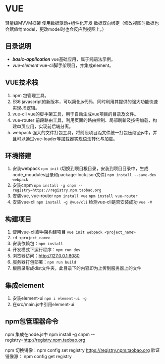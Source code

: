 # VUE
轻量级MVVM框架
使用数据驱动+组件化开发
数据双向绑定（修改视图时数据也会赋值给model，更改model时也会反应到视图上。）

## 目录说明
* ***basic-application*** vue基础应用，属于纯语法示例。
* *vue-element* vue-cli脚手架项目，并集成element。


## VUE技术栈
1. npm 包管理工具。
2. ES6 javascript的新版本，可以简化js代码，同时利用其提供的强大功能快速实现JS逻辑。
2. vue-cli vue的脚手架工具，用于自动生成vue项目的目录及文件。
3. vue-router 前段路由工具，利用页面的路由控制、局部刷新及按需加载，构建单页应用，实现前后端分离。
4. webpack 强大的文件打包工具，将前段项目距文件统一打包压缩至js中，并且可以通过vue-loader等加载器实现语法转化与加载。


## 环境搭建
1. 安装webpack
```npm init```
(切换到项目根目录，安装到项目目录中，生成node_moudules目录和package-lock.json文件)
```npm install --save-dev webpack```
2. 安装cnpm
```npm install -g cnpm --registry=https://registry.npm.taobao.org```
3. 安装vue, vue-router
```npm install vue```
```npm install vue-router```
4. 安装vue-cli
```npm install -g @vue/cli```
检测vue-cli是否安装成功 
```vue -V```

## 构建项目
1. 使用vue-cli脚手架构建项目 ```vue init webpack <project_name>```
2. ```cd <project_name>```
3. 安装依赖包：```npm install```
4. 开发模式下运行程序：```npm run dev```
5. 浏览器访问：http://127.0.0.1:8080
6. 服务器打包部署：```npm run build```
7. 根目录形成dist文件夹，此目录下的内容即为上传到服务器上的文件

## 集成element
1. 安装element-ui
```npm i element-ui -g```
2. 在src/main.js中引用element-ui



## npm包管理器命令
npm 集成在node.js中
npm install -g cnpm --registry=http://registry.npm.taobao.org

npm 切换镜像：npm config set registry https://registry.npm.taobao.org
验证镜像源： npm config get registry
